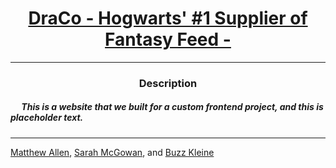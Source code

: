 # [<center>DraCo - Hogwarts' #1 Supplier of Fantasy Feed - </center>](https://intranet.hbtn.io/projects/2118)
 ---
 ### <center>Description</center>
 ##### &emsp; This is a website that we built for a custom frontend project, and this is placeholder text.
 ---
 [Matthew Allen](https://github.com/mdallen5393), [Sarah McGowan](https://github.com/conkobar), and [Buzz Kleine](https://github.com/conkobar)
